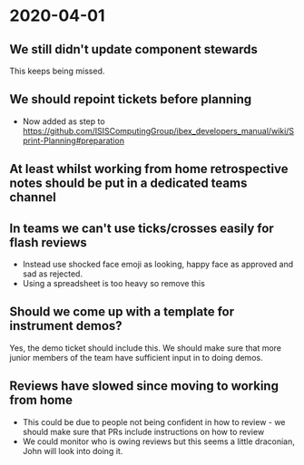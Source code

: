 # 2020-04-01

## We still didn't update component stewards

This keeps being missed.

## We should repoint tickets before planning

- Now added as step to https://github.com/ISISComputingGroup/ibex_developers_manual/wiki/Sprint-Planning#preparation

## At least whilst working from home retrospective notes should be put in a dedicated teams channel

## In teams we can't use ticks/crosses easily for flash reviews

- Instead use shocked face emoji as looking, happy face as approved and sad as rejected. 
- Using a spreadsheet is too heavy so remove this

## Should we come up with a template for instrument demos?

Yes, the demo ticket should include this. We should make sure that more junior members of the team have sufficient input in to doing demos.

## Reviews have slowed since moving to working from home

- This could be due to people not being confident in how to review - we should make sure that PRs include instructions on how to review
- We could monitor who is owing reviews but this seems a little draconian, John will look into doing it.
